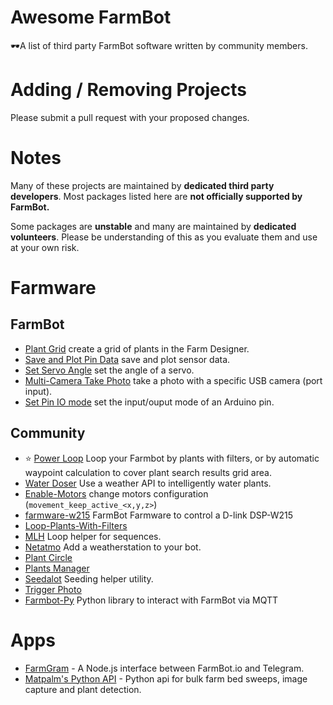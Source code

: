 # Awesome FarmBot

🕶️A list of third party FarmBot software written by community members.

# Adding / Removing Projects

Please submit a pull request with your proposed changes.

# Notes

Many of these projects are maintained by **dedicated third party developers**. Most packages listed here are **not officially supported by FarmBot.**

Some packages are **unstable** and many are maintained by **dedicated volunteers**. Please be understanding of this as you evaluate them and use at your own risk.

# Farmware
## FarmBot
 * [Plant Grid](https://github.com/FarmBot-Labs/plant-grid) create a grid of plants in the Farm Designer.
 * [Save and Plot Pin Data](https://github.com/FarmBot-Labs/pin-data-farmware) save and plot sensor data.
 * [Set Servo Angle](https://github.com/FarmBot-Labs/set-servo-angle) set the angle of a servo.
 * [Multi-Camera Take Photo](https://github.com/FarmBot-Labs/multi-camera-take-photo) take a photo with a specific USB camera (port input).
 * [Set Pin IO mode](https://github.com/FarmBot-Labs/set-pin-io-mode) set the input/ouput mode of an Arduino pin.

 ## Community

 * :star: [Power Loop](https://github.com/amerkay/powerloop) Loop your Farmbot by plants with filters, or by automatic waypoint calculation to cover plant search results grid area.
 * [Water Doser](https://github.com/amerkay/water-doser/) Use a weather API to intelligently water plants.
 * [Enable-Motors](https://github.com/rdegosse/Enable-Motors) change motors configuration (`movement_keep_active_<x,y,z>`)
 * [farmware-w215](https://github.com/gillesmag/farmware-w215) FarmBot Farmware to control a D-link DSP-W215
 * [Loop-Plants-With-Filters](https://github.com/rdegosse/Loop-Plants-With-Filters)
 * [MLH](https://github.com/etcipnja/MLH) Loop helper for sequences.
 * [Netatmo](https://github.com/etcipnja/Netatmo) Add a weatherstation to your bot.
 * [Plant Circle](https://github.com/isaacolson/plant-circle)
 * [Plants Manager](https://github.com/rdegosse/Plants-Manager)
 * [Seedalot](https://github.com/etcipnja/Seedalot) Seeding helper utility.
 * [Trigger Photo](https://github.com/bakuhatsu/trigger_photo)
 * [Farmbot-Py](https://github.com/xebia/farmbot-py/) Python library to interact with FarmBot via MQTT

# Apps

 * [FarmGram](https://github.com/mdingena/FarmGram) - A Node.js interface between FarmBot.io and Telegram.
 * [Matpalm's Python API](https://github.com/matpalm/farmbot_api) - Python api for bulk farm bed sweeps, image capture and plant detection.
